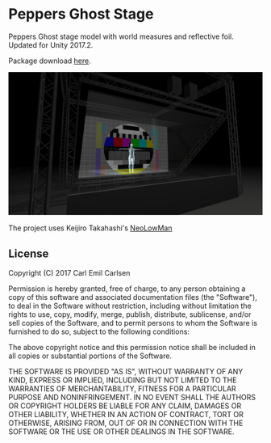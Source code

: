 Peppers Ghost Stage
===================

Peppers Ghost stage model with world measures and reflective foil. 
Updated for Unity 2017.2.

Package download [here](https://github.com/cecarlsen/PeppersGhostStage/raw/master/PeppersGhostStage.unitypackage).

![Screenshot](https://github.com/cecarlsen/PeppersGhostStage/raw/master/Images/PeppersGhostScreenshot.jpg)

The project uses Keijiro Takahashi's [NeoLowMan](https://github.com/keijiro/NeoLowMan)


License
-------

Copyright (C) 2017 Carl Emil Carlsen

Permission is hereby granted, free of charge, to any person obtaining a copy of
this software and associated documentation files (the "Software"), to deal in
the Software without restriction, including without limitation the rights to
use, copy, modify, merge, publish, distribute, sublicense, and/or sell copies of
the Software, and to permit persons to whom the Software is furnished to do so,
subject to the following conditions:

The above copyright notice and this permission notice shall be included in all
copies or substantial portions of the Software.

THE SOFTWARE IS PROVIDED "AS IS", WITHOUT WARRANTY OF ANY KIND, EXPRESS OR
IMPLIED, INCLUDING BUT NOT LIMITED TO THE WARRANTIES OF MERCHANTABILITY, FITNESS
FOR A PARTICULAR PURPOSE AND NONINFRINGEMENT. IN NO EVENT SHALL THE AUTHORS OR
COPYRIGHT HOLDERS BE LIABLE FOR ANY CLAIM, DAMAGES OR OTHER LIABILITY, WHETHER
IN AN ACTION OF CONTRACT, TORT OR OTHERWISE, ARISING FROM, OUT OF OR IN
CONNECTION WITH THE SOFTWARE OR THE USE OR OTHER DEALINGS IN THE SOFTWARE.